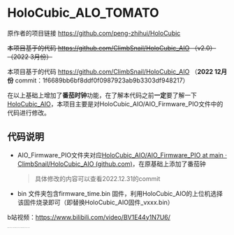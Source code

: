 # HoloCubic_ALO_TOMATO

原作者的项目链接 https://github.com/peng-zhihui/HoloCubic

~~本项目基于的代码 https://github.com/ClimbSnail/HoloCubic_AIO （v2.0）（2022 3月份）~~

本项目基于的代码 https://github.com/ClimbSnail/HoloCubic_AIO （**2022 12月份** commit：1f6689bb6bf8ddf0f0987923ab9b3303df948217）

在以上基础上增加了**番茄时钟**功能，在了解本代码之前**一定**要了解一下[HoloCubic_AIO](https://github.com/ClimbSnail/HoloCubic_AIO)，本项目主要是对HoloCubic_AIO/AIO_Firmware_PIO文件中的代码进行修改。

## 代码说明

- AIO_Firmware_PIO文件夹对应[HoloCubic_AIO/AIO_Firmware_PIO at main · ClimbSnail/HoloCubic_AIO (github.com)](https://github.com/ClimbSnail/HoloCubic_AIO/tree/main/AIO_Firmware_PIO)，在原基础上添加了番茄钟

  > 具体修改的内容可以查看2022.12.31的commit

- bin 文件夹包含firmware_time.bin 固件，利用HoloCubic_AIO的上位机选择该固件烧录即可（即替换HoloCubic_AIO固件_vxxx.bin）

b站视频：https://www.bilibili.com/video/BV1E44y1N7U6/

<img src="https://user-images.githubusercontent.com/79000745/159287773-5d5ef2a2-62e6-406c-9cc6-ce78fc788908.jpg" alt="IMG_20220321_225312" style="zoom: 10%;" align="left" /><img src="https://user-images.githubusercontent.com/79000745/159287987-08e874f1-d6d3-47cb-a404-f5a922429249.jpg" alt="IMG_20220321_225306" style="zoom:10%;" align="mid" /><img src="https://user-images.githubusercontent.com/79000745/159288016-e63b55b2-52c1-42f1-95c9-e5e82b0726fb.jpg" alt="IMG_20220321_225257" style="zoom:10%;" align="mid" />
